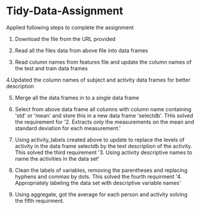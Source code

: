 # Tidy-Data-Assignment
Applied following steps to complete the assignment

1. Download the file from the URL provided  

2. Read all the files data from above file into data frames 

3. Read column names from features file and update the column names of the test and train data frames  

4.Updated the column names of subject and activity data frames for better description

5. Merge all the data frames in to a single data frame

6. Select from above data frame all columns with column name containing 'std' or 'mean' and store this in a new data frame 'selectdb'. THis solved the requirement for '2. Extracts only the measurements on the mean and standard deviation for each measurement.'

7. Using activity_labels created above to update to replace the levels of activity in the data frame selectdb by the text description of the activity. This solved the third requirement '3. Using activity descriptive names to name the activities in the data set'

8. Clean the labels of variables, removing the parentheses and replacing hyphens and commas by dots. This solved the fourth requirment '4. Appropriately labeling the data set with descriptive variable names'

9. Using aggregate, got the average for each person and activity solving the fifth requirment. 

